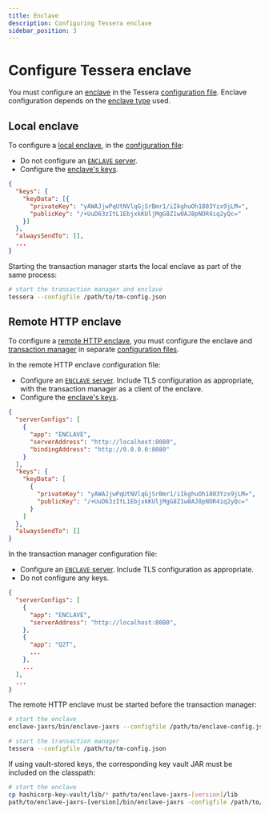 ```yaml
---
title: Enclave
description: Configuring Tessera enclave
sidebar_position: 3
---
```


# Configure Tessera enclave

You must configure an [enclave](../../Concepts/Privacy-Manager/Enclave.md) in the Tessera [configuration file](Tessera.md). Enclave configuration depends on the [enclave type](../../Concepts/Privacy-Manager/Enclave-types.md) used.

## Local enclave

To configure a [local enclave](../../Concepts/Privacy-Manager/Enclave-types.md#local-enclave), in the [configuration file](Tessera.md):

- Do not configure an [`ENCLAVE` server](../../Reference/SampleConfiguration.md#enclave).
- Configure the [enclave's keys](Keys/Overview.md).

```json title="Local enclave configuration"
{
  "keys": {
    "keyData": [{
      "privateKey": "yAWAJjwPqUtNVlqGjSrBmr1/iIkghuOh1803Yzx9jLM=",
      "publicKey": "/+UuD63zItL1EbjxkKUljMgG8Z1w0AJ8pNOR4iq2yQc="
    }]
  },
  "alwaysSendTo": [],
  ...
}
```

Starting the transaction manager starts the local enclave as part of the same process:

```bash
# start the transaction manager and enclave
tessera --configfile /path/to/tm-config.json
```

## Remote HTTP enclave

To configure a [remote HTTP enclave](../../Concepts/Privacy-Manager/Enclave-types.md#remote-http-enclave), you must configure the enclave and [transaction manager](../../Concepts/Privacy-Manager/Transaction-manager.md) in separate [configuration files](Tessera.md).

In the remote HTTP enclave configuration file:

- Configure an [`ENCLAVE` server](../../Reference/SampleConfiguration.md#enclave). Include TLS configuration as appropriate, with the transaction manager as a client of the enclave.
- Configure the [enclave's keys](Keys/Overview.md).

```json title="Remote HTTP enclave configuration file"
{
  "serverConfigs": [
    {
      "app": "ENCLAVE",
      "serverAddress": "http://localhost:8080",
      "bindingAddress": "http://0.0.0.0:8080"
    }
  ],
  "keys": {
    "keyData": [
      {
        "privateKey": "yAWAJjwPqUtNVlqGjSrBmr1/iIkghuOh1803Yzx9jLM=",
        "publicKey": "/+UuD63zItL1EbjxkKUljMgG8Z1w0AJ8pNOR4iq2yQc="
      }
    ]
  },
  "alwaysSendTo": []
}
```

In the transaction manager configuration file:

- Configure an [`ENCLAVE` server](../../Reference/SampleConfiguration.md#enclave). Include TLS configuration as appropriate.
- Do not configure any keys.

```json title="Remote HTTP enclave configuration in the transaction manager configuration file"
{
  "serverConfigs": [
    {
      "app": "ENCLAVE",
      "serverAddress": "http://localhost:8080",
    },
    {
      "app": "Q2T",
      ...
    },
    ...
  ],
  ...
}
```

The remote HTTP enclave must be started before the transaction manager:

```bash
# start the enclave
enclave-jaxrs/bin/enclave-jaxrs --configfile /path/to/enclave-config.json

# start the transaction manager
tessera --configfile /path/to/tm-config.json
```

If using vault-stored keys, the corresponding key vault JAR must be included on the classpath:

```bash
# start the enclave
cp hashicorp-key-vault/lib/* path/to/enclave-jaxrs-[version]/lib
path/to/enclave-jaxrs-[version]/bin/enclave-jaxrs -configfile /path/to/enclave-config.json
```

